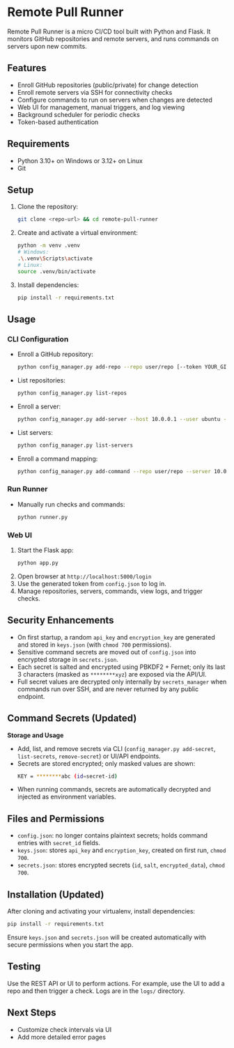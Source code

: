 # Remote Pull Runner

Remote Pull Runner is a micro CI/CD tool built with Python and Flask. It monitors GitHub repositories and remote servers, and runs commands on servers upon new commits.

## Features

- Enroll GitHub repositories (public/private) for change detection
- Enroll remote servers via SSH for connectivity checks
- Configure commands to run on servers when changes are detected
- Web UI for management, manual triggers, and log viewing
- Background scheduler for periodic checks
- Token-based authentication

## Requirements

- Python 3.10+ on Windows or 3.12+ on Linux
- Git

## Setup

1. Clone the repository:
   ```bash
   git clone <repo-url> && cd remote-pull-runner
   ```
2. Create and activate a virtual environment:
   ```bash
   python -m venv .venv
   # Windows:
   .\.venv\Scripts\activate
   # Linux:
   source .venv/bin/activate
   ```
3. Install dependencies:
   ```bash
   pip install -r requirements.txt
   ```

## Usage

### CLI Configuration

- Enroll a GitHub repository:
  ```bash
  python config_manager.py add-repo --repo user/repo [--token YOUR_GITHUB_TOKEN] [--branch main]
  ```
- List repositories:
  ```bash
  python config_manager.py list-repos
  ```
- Enroll a server:
  ```bash
  python config_manager.py add-server --host 10.0.0.1 --user ubuntu --key ~/.ssh/id_rsa
  ```
- List servers:
  ```bash
  python config_manager.py list-servers
  ```
- Enroll a command mapping:
  ```bash
  python config_manager.py add-command --repo user/repo --server 10.0.0.1 --command "./deploy.sh"
  ```

### Run Runner

- Manually run checks and commands:
  ```bash
  python runner.py
  ```

### Web UI

1. Start the Flask app:
   ```bash
   python app.py
   ```
2. Open browser at `http://localhost:5000/login`
3. Use the generated token from `config.json` to log in.
4. Manage repositories, servers, commands, view logs, and trigger checks.

## Security Enhancements

- On first startup, a random `api_key` and `encryption_key` are generated and stored in 
  `keys.json` (with `chmod 700` permissions).
- Sensitive command secrets are moved out of `config.json` into encrypted storage in `secrets.json`.
- Each secret is salted and encrypted using PBKDF2 + Fernet; only its last 3 characters (masked as `********xyz`) are exposed via the API/UI.
- Full secret values are decrypted only internally by `secrets_manager` when commands run over SSH, and are never returned by any public endpoint.

## Command Secrets (Updated)
**Storage and Usage**
- Add, list, and remove secrets via CLI (`config_manager.py add-secret`, `list-secrets`, `remove-secret`) or UI/API endpoints.
- Secrets are stored encrypted; only masked values are shown:
  ```bash
  KEY = ********abc (id=secret-id)
  ```
- When running commands, secrets are automatically decrypted and injected as environment variables.

## Files and Permissions
- `config.json`: no longer contains plaintext secrets; holds command entries with `secret_id` fields.
- `keys.json`: stores `api_key` and `encryption_key`, created on first run, `chmod 700`.
- `secrets.json`: stores encrypted secrets (`id`, `salt`, `encrypted_data`), `chmod 700`.

## Installation (Updated)
After cloning and activating your virtualenv, install dependencies:
```bash
pip install -r requirements.txt
```  
Ensure `keys.json` and `secrets.json` will be created automatically with secure permissions when you start the app.

## Testing

Use the REST API or UI to perform actions. For example, use the UI to add a repo and then trigger a check. Logs are in the `logs/` directory.

## Next Steps

- Customize check intervals via UI
- Add more detailed error pages
